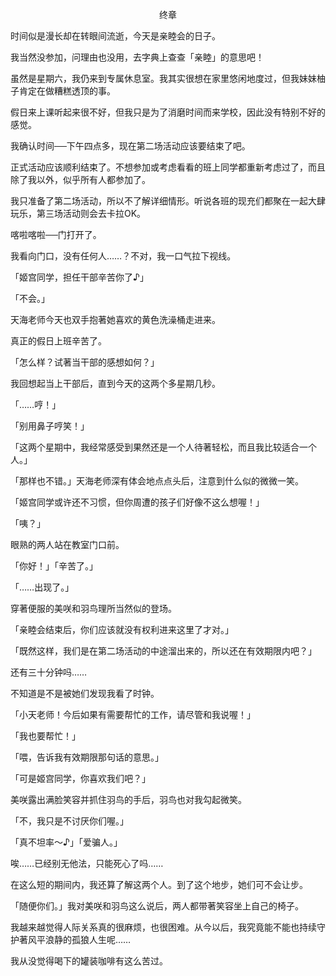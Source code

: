 <p align="center">终章</p>

时间似是漫长却在转眼间流逝，今天是亲睦会的日子。

我当然没参加，问理由也没用，去字典上查查「亲睦」的意思吧！

虽然是星期六，我仍来到专属休息室。我其实很想在家里悠闲地度过，但我妹妹柚子肯定在做糟糕透顶的事。

假日来上课听起来很不好，但我只是为了消磨时间而来学校，因此没有特别不好的感觉。

我确认时间──下午四点多，现在第二场活动应该要结束了吧。

正式活动应该顺利结束了。不想参加或考虑看看的班上同学都重新考虑过了，而且除了我以外，似乎所有人都参加了。

我只准备了第二场活动，所以不了解详细情形。听说各班的现充们都聚在一起大肆玩乐，第三场活动则会去卡拉OK。

喀啦喀啦──门打开了。

我看向门口，没有任何人……？不对，我一口气拉下视线。

「姬宫同学，担任干部辛苦你了♪」

「不会。」

天海老师今天也双手抱著她喜欢的黄色洗澡桶走进来。

真正的假日上班辛苦了。

「怎么样？试著当干部的感想如何？」

我回想起当上干部后，直到今天的这两个多星期几秒。

「……哼！」

「别用鼻子哼笑！」

「这两个星期中，我经常感受到果然还是一个人待著轻松，而且我比较适合一个人。」

「那样也不错。」天海老师深有体会地点点头后，注意到什么似的微微一笑。

「姬宫同学或许还不习惯，但你周遭的孩子们好像不这么想喔！」

「咦？」

眼熟的两人站在教室门口前。

「你好！」「辛苦了。」

「……出现了。」

穿著便服的美咲和羽鸟理所当然似的登场。

「亲睦会结束后，你们应该就没有权利进来这里了才对。」

「既然这样，我们是在第二场活动的中途溜出来的，所以还在有效期限内吧？」

还有三十分钟吗……

不知道是不是被她们发现我看了时钟。

「小天老师！今后如果有需要帮忙的工作，请尽管和我说喔！」

「我也要帮忙！」

「喂，告诉我有效期限那句话的意思。」

「可是姬宫同学，你喜欢我们吧？」

美咲露出满脸笑容并抓住羽鸟的手后，羽鸟也对我勾起微笑。

「不，我只是不讨厌你们喔。」

「真不坦率～♪」「爱骗人。」

唉……已经别无他法，只能死心了吗……

在这么短的期间内，我还算了解这两个人。到了这个地步，她们可不会让步。

「随便你们。」我对美咲和羽鸟这么说后，两人都带著笑容坐上自己的椅子。

我越来越觉得人际关系真的很麻烦，也很困难。从今以后，我究竟能不能也持续守护著风平浪静的孤狼人生呢……

我从没觉得喝下的罐装咖啡有这么苦过。

